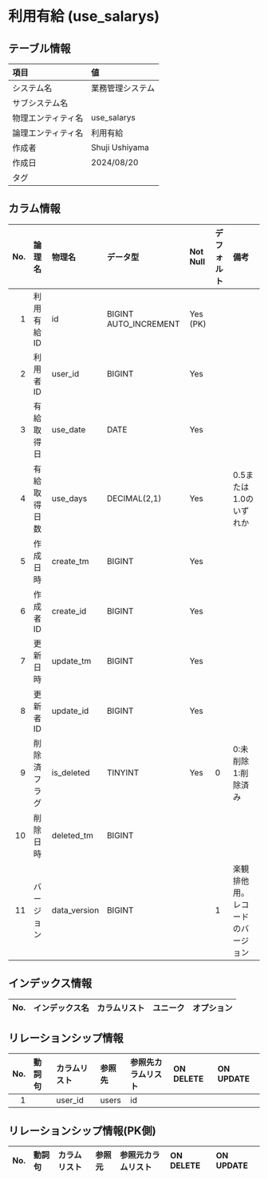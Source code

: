 # 利用有給 (use_salarys)

## テーブル情報

| 項目                           | 値                                                                                                   |
|:-------------------------------|:-----------------------------------------------------------------------------------------------------|
| システム名                     | 業務管理システム                                                                                     |
| サブシステム名                 |                                                                                                      |
| 物理エンティティ名             | use_salarys                                                                                          |
| 論理エンティティ名             | 利用有給                                                                                             |
| 作成者                         | Shuji Ushiyama                                                                                       |
| 作成日                         | 2024/08/20                                                                                           |
| タグ                           |                                                                                                      |



## カラム情報

| No. | 論理名                         | 物理名                         | データ型                       | Not Null | デフォルト           | 備考                           |
|----:|:-------------------------------|:-------------------------------|:-------------------------------|:---------|:---------------------|:-------------------------------|
|   1 | 利用有給ID                     | id                             | BIGINT AUTO_INCREMENT          | Yes (PK) |                      |                                |
|   2 | 利用者ID                       | user_id                        | BIGINT                         | Yes      |                      |                                |
|   3 | 有給取得日                     | use_date                       | DATE                           | Yes      |                      |                                |
|   4 | 有給取得日数                   | use_days                       | DECIMAL(2,1)                   | Yes      |                      | 0.5または1.0のいずれか         |
|   5 | 作成日時                       | create_tm                      | BIGINT                         | Yes      |                      |                                |
|   6 | 作成者ID                       | create_id                      | BIGINT                         | Yes      |                      |                                |
|   7 | 更新日時                       | update_tm                      | BIGINT                         | Yes      |                      |                                |
|   8 | 更新者ID                       | update_id                      | BIGINT                         | Yes      |                      |                                |
|   9 | 削除済フラグ                   | is_deleted                     | TINYINT                        | Yes      | 0                    | 0:未削除 1:削除済み            |
|  10 | 削除日時                       | deleted_tm                     | BIGINT                         |          |                      |                                |
|  11 | バージョン                     | data_version                   | BIGINT                         |          | 1                    | 楽観排他用。レコードのバージョン |



## インデックス情報

| No. | インデックス名                 | カラムリスト                             | ユニーク   | オプション                     | 
|----:|:-------------------------------|:-----------------------------------------|:-----------|:-------------------------------|



## リレーションシップ情報

| No. | 動詞句                         | カラムリスト                             | 参照先                         | 参照先カラムリスト                       | ON DELETE    | ON UPDATE    |
|----:|:-------------------------------|:-----------------------------------------|:-------------------------------|:-----------------------------------------|:-------------|:-------------|
|   1 |                                | user_id                                  | users                          | id                                       |              |              |



## リレーションシップ情報(PK側)

| No. | 動詞句                         | カラムリスト                             | 参照元                         | 参照元カラムリスト                       | ON DELETE    | ON UPDATE    |
|----:|:-------------------------------|:-----------------------------------------|:-------------------------------|:-----------------------------------------|:-------------|:-------------|


